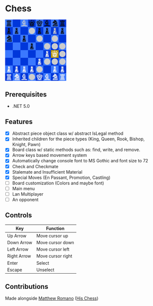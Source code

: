 # Chess

<img src="screenshot.png" width="200" />

## Prerequisites
- .NET 5.0
## Features
- [x] Abstract piece object class w/ abstract IsLegal method 
- [x] Inherited children for the piece types (King, Queen, Rook, Bishop, Knight, Pawn)
- [x] Board class w/ static methods such as: find, write, and remove. 
- [x] Arrow keys based movement system 
- [x] Automatically change console font to MS Gothic and font size to 72
- [x] Check and Checkmate
- [X] Stalemate and Insufficient Material
- [X] Special Moves (En Passant, Promotion, Castling)
- [ ] Board customization (Colors and maybe font)
- [ ] Main menu
- [ ] Lan Multiplayer
- [ ] An opponent

## Controls
| Key          | Function           |
| ------------ | ------------------ |
| Up Arrow     | Move cursor up     |
| Down Arrow   | Move cursor down   |
| Left Arrow   | Move cursor left   |
| Right Arrow  | Move cursor right  |
| Enter        | Select             |
| Escape       | Unselect           |
## Contributions
Made alongside [Matthew Romano](https://github.com/MatthewDRomano) ([His Chess](https://github.com/MatthewDRomano/Chess))
